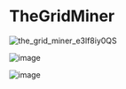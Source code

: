 # TheGridMiner
![the_grid_miner_e3lf8iy0QS](https://github.com/user-attachments/assets/083e40a6-a02c-4055-af28-87ffedc7d53c)

![image](https://github.com/user-attachments/assets/9b25f24d-bfcd-4e6b-8f57-628b055ea42e)


![image](https://github.com/user-attachments/assets/1ff9a424-e7b9-4abc-ac35-dae4c37edeeb)
